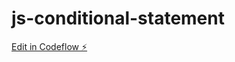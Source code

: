 # js-conditional-statement

[Edit in Codeflow ⚡️](https://stackblitz.com/~/github.com/manaswinin236/js-conditional-statement)